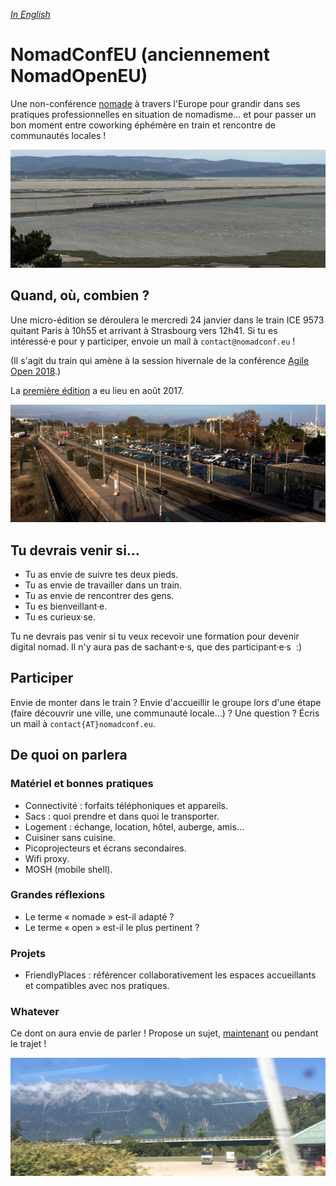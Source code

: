 _[In English](./en)_

# NomadConfEU (anciennement NomadOpenEU)

Une non-conférence [nomade](conference-nomade) à travers l'Europe pour grandir dans ses pratiques professionnelles en situation de nomadisme… et pour passer un bon moment entre coworking éphémère en train et rencontre de communautés locales !

![La voie Paris - Barcelone à hauteur de l'île de Sainte-Lucie](/img/lucie.jpg)

## Quand, où, combien ?

Une micro-édition se déroulera le mercredi 24 janvier dans le train ICE 9573 quitant Paris à 10h55 et arrivant à Strasbourg vers 12h41. Si tu es intéressé·e pour y participer, envoie un mail à `contact@nomadconf.eu` !

(Il s'agit du train qui amène à la session hivernale de la conférence [Agile Open 2018](http://agileopenfrance.com).)

La [première édition](edition-1) a eu lieu en août 2017.


![La voie Barcelone - Nice à hauteur d'Antibes](/img/antibes.jpg)

## Tu devrais venir si…

- Tu as envie de suivre tes deux pieds.
- Tu as envie de travailler dans un train.
- Tu as envie de rencontrer des gens.
- Tu es bienveillant·e.
- Tu es curieux·se.

Tu ne devrais pas venir si tu veux recevoir une formation pour devenir digital nomad. Il n'y aura pas de sachant·e·s, que des participant·e·s  :)


## Participer

Envie de monter dans le train ? Envie d'accueillir le groupe lors d'une étape (faire découvrir une ville, une communauté locale…) ? Une question ? Écris un mail à `contact{AT}nomadconf.eu`.


## De quoi on parlera

### Matériel et bonnes pratiques

- Connectivité : forfaits téléphoniques et appareils.
- Sacs : quoi prendre et dans quoi le transporter.
- Logement : échange, location, hôtel, auberge, amis…
- Cuisiner sans cuisine.
- Picoprojecteurs et écrans secondaires.
- Wifi proxy.
- MOSH (mobile shell).

### Grandes réflexions

- Le terme « nomade » est-il adapté ?
- Le terme « open » est-il le plus pertinent ?

### Projets

- FriendlyPlaces : référencer collaborativement les espaces accueillants et compatibles avec nos pratiques.

### Whatever

Ce dont on aura envie de parler ! Propose un sujet, [maintenant](mailto:contact@nomadconf.eu) ou pendant le trajet !

![La voie Milan - Paris](/img/milano.jpg)
